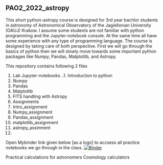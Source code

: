 ## PAO2_2022_astropy
This short python-astropy course is designed for 3rd year bachlor students in astronomy of Astronomical Observatory of the Jagiellonian University (OAUJ) Krakow. I assume some students are not familiar with python programming and the Jupyter-notebook console. At the same time all have some experience with any type of programming language. The course is designed by taking care of both perspective. First we will go through the basics of python then we will slowly move towards some important python packages like  Numpy, Pandas, Matplotlib, and Astropy.

This repository contains following 2 files

1. Lab Jupyter-notebooks
..1. Introduction to python
  3. Numpy
  4. Pandas
  5. Matplotlib
  6. FITS handling with Astropy
2. Assignments
  4. Intro_assignment
  5. Numpy_assignment
  6. Pandas_assignment
  7. matplotlib_assignment
  8. astropy_assinment
3. 


Open Mybinder link given below [as a logo] to accsess all practice notebooks we go through in the class.
[![Binder](https://mybinder.org/badge_logo.svg)](https://mybinder.org/v2/gh/sagar-sethi/PAO2_2022_astropy/main?labpath=Introduction.ipynb)


Practical calculations for astronomers
Cosmology calculators
